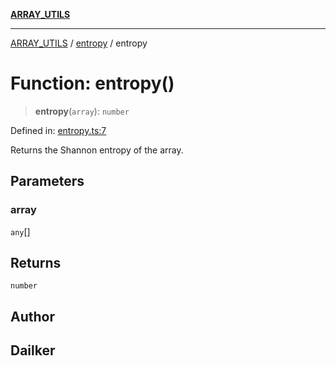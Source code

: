 [**ARRAY_UTILS**](../../README.md)

***

[ARRAY_UTILS](../../README.md) / [entropy](../README.md) / entropy

# Function: entropy()

> **entropy**(`array`): `number`

Defined in: [entropy.ts:7](https://github.com/dailker/everyutil/blob/f26e87c168ee8f020523b40693c98a91bd1abdcf/src/array/entropy.ts#L7)

Returns the Shannon entropy of the array.

## Parameters

### array

`any`[]

## Returns

`number`

## Author

## Dailker
